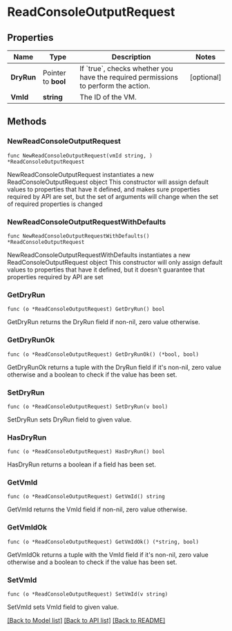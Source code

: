 # ReadConsoleOutputRequest

## Properties

Name | Type | Description | Notes
------------ | ------------- | ------------- | -------------
**DryRun** | Pointer to **bool** | If &#x60;true&#x60;, checks whether you have the required permissions to perform the action. | [optional] 
**VmId** | **string** | The ID of the VM. | 

## Methods

### NewReadConsoleOutputRequest

`func NewReadConsoleOutputRequest(vmId string, ) *ReadConsoleOutputRequest`

NewReadConsoleOutputRequest instantiates a new ReadConsoleOutputRequest object
This constructor will assign default values to properties that have it defined,
and makes sure properties required by API are set, but the set of arguments
will change when the set of required properties is changed

### NewReadConsoleOutputRequestWithDefaults

`func NewReadConsoleOutputRequestWithDefaults() *ReadConsoleOutputRequest`

NewReadConsoleOutputRequestWithDefaults instantiates a new ReadConsoleOutputRequest object
This constructor will only assign default values to properties that have it defined,
but it doesn't guarantee that properties required by API are set

### GetDryRun

`func (o *ReadConsoleOutputRequest) GetDryRun() bool`

GetDryRun returns the DryRun field if non-nil, zero value otherwise.

### GetDryRunOk

`func (o *ReadConsoleOutputRequest) GetDryRunOk() (*bool, bool)`

GetDryRunOk returns a tuple with the DryRun field if it's non-nil, zero value otherwise
and a boolean to check if the value has been set.

### SetDryRun

`func (o *ReadConsoleOutputRequest) SetDryRun(v bool)`

SetDryRun sets DryRun field to given value.

### HasDryRun

`func (o *ReadConsoleOutputRequest) HasDryRun() bool`

HasDryRun returns a boolean if a field has been set.

### GetVmId

`func (o *ReadConsoleOutputRequest) GetVmId() string`

GetVmId returns the VmId field if non-nil, zero value otherwise.

### GetVmIdOk

`func (o *ReadConsoleOutputRequest) GetVmIdOk() (*string, bool)`

GetVmIdOk returns a tuple with the VmId field if it's non-nil, zero value otherwise
and a boolean to check if the value has been set.

### SetVmId

`func (o *ReadConsoleOutputRequest) SetVmId(v string)`

SetVmId sets VmId field to given value.



[[Back to Model list]](../README.md#documentation-for-models) [[Back to API list]](../README.md#documentation-for-api-endpoints) [[Back to README]](../README.md)


